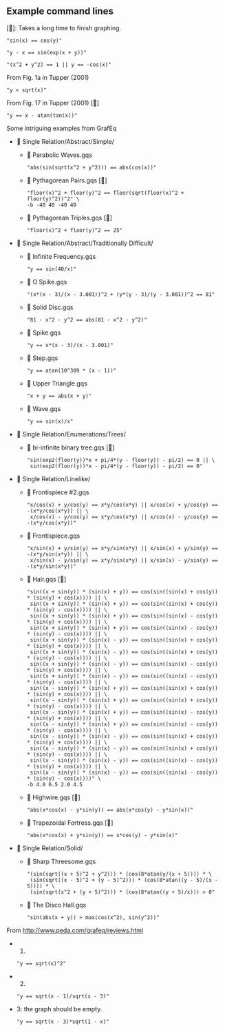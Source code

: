## Example command lines

[🐌]: Takes a long time to finish graphing.

```
"sin(x) == cos(y)"
```

```
"y - x == sin(exp(x + y))"
```

```
"(x^2 + y^2) == 1 || y == -cos(x)"
```

From Fig. 1a in Tupper (2001)

```
"y < sqrt(x)"
```

From Fig. 17 in Tupper (2001) [🐌]

```
"y == x - atan(tan(x))"
```

Some intriguing examples from GrafEq

- 📂 Single Relation/Abstract/Simple/
  - 📄 Parabolic Waves.gqs

    ```
    "abs(sin(sqrt(x^2 + y^2))) == abs(cos(x))"
    ```

  - 📄 Pythagorean Pairs.gqs [🐌]

    ```
    "floor(x)^2 + floor(y)^2 == floor(sqrt(floor(x)^2 + floor(y)^2))^2" \
    -b -40 40 -40 40
    ```

  - 📄 Pythagorean Triples.gqs [🐌]

    ```
    "floor(x)^2 + floor(y)^2 == 25"
    ```

- 📂 Single Relation/Abstract/Traditionally Difficult/
  - 📄 Infinite Frequency.gqs

    ```
    "y == sin(40/x)"
    ```

  - 📄 O Spike.gqs

    ```
    "(x*(x - 3)/(x - 3.001))^2 + (y*(y - 3)/(y - 3.001))^2 == 81"
    ```

  - 📄 Solid Disc.gqs

    ```
    "81 - x^2 - y^2 == abs(81 - x^2 - y^2)"
    ```

  - 📄 Spike.gqs

    ```
    "y == x*(x - 3)/(x - 3.001)"
    ```

  - 📄 Step.gqs
    
    ```
    "y == atan(10^309 * (x - 1))" 
    ```

  - 📄 Upper Triangle.gqs

    ```
    "x + y == abs(x + y)"
    ```

  - 📄 Wave.gqs

    ```
    "y == sin(x)/x"
    ```

- 📂 Single Relation/Enumerations/Trees/

  - 📄 bi-infinite binary tree.gqs [🐌]

    ```
    "sin(exp2(floor(y))*x + pi/4*(y - floor(y)) - pi/2) == 0 || \
     sin(exp2(floor(y))*x - pi/4*(y - floor(y)) - pi/2) == 0"
    ```

- 📂 Single Relation/Linelike/
  - 📄 Frontispiece #2.gqs

    ```
    "x/cos(x) + y/cos(y) == x*y/cos(x*y) || x/cos(x) + y/cos(y) == -(x*y/cos(x*y)) || \
     x/cos(x) - y/cos(y) == x*y/cos(x*y) || x/cos(x) - y/cos(y) == -(x*y/cos(x*y))"
    ```

  - 📄 Frontispiece.gqs

    ```
    "x/sin(x) + y/sin(y) == x*y/sin(x*y) || x/sin(x) + y/sin(y) == -(x*y/sin(x*y)) || \
     x/sin(x) - y/sin(y) == x*y/sin(x*y) || x/sin(x) - y/sin(y) == -(x*y/sin(x*y))"
    ```

  - 📄 Hair.gqs [🐌]

    ```
    "sin((x + sin(y)) * (sin(x) + y)) == cos(sin((sin(x) + cos(y)) * (sin(y) + cos(x)))) || \
     sin((x + sin(y)) * (sin(x) + y)) == cos(sin((sin(x) + cos(y)) * (sin(y) - cos(x)))) || \
     sin((x + sin(y)) * (sin(x) + y)) == cos(sin((sin(x) - cos(y)) * (sin(y) + cos(x)))) || \
     sin((x + sin(y)) * (sin(x) + y)) == cos(sin((sin(x) - cos(y)) * (sin(y) - cos(x)))) || \
     sin((x + sin(y)) * (sin(x) - y)) == cos(sin((sin(x) + cos(y)) * (sin(y) + cos(x)))) || \
     sin((x + sin(y)) * (sin(x) - y)) == cos(sin((sin(x) + cos(y)) * (sin(y) - cos(x)))) || \
     sin((x + sin(y)) * (sin(x) - y)) == cos(sin((sin(x) - cos(y)) * (sin(y) + cos(x)))) || \
     sin((x + sin(y)) * (sin(x) - y)) == cos(sin((sin(x) - cos(y)) * (sin(y) - cos(x)))) || \
     sin((x - sin(y)) * (sin(x) + y)) == cos(sin((sin(x) + cos(y)) * (sin(y) + cos(x)))) || \
     sin((x - sin(y)) * (sin(x) + y)) == cos(sin((sin(x) + cos(y)) * (sin(y) - cos(x)))) || \
     sin((x - sin(y)) * (sin(x) + y)) == cos(sin((sin(x) - cos(y)) * (sin(y) + cos(x)))) || \
     sin((x - sin(y)) * (sin(x) + y)) == cos(sin((sin(x) - cos(y)) * (sin(y) - cos(x)))) || \
     sin((x - sin(y)) * (sin(x) - y)) == cos(sin((sin(x) + cos(y)) * (sin(y) + cos(x)))) || \
     sin((x - sin(y)) * (sin(x) - y)) == cos(sin((sin(x) + cos(y)) * (sin(y) - cos(x)))) || \
     sin((x - sin(y)) * (sin(x) - y)) == cos(sin((sin(x) - cos(y)) * (sin(y) + cos(x)))) || \
     sin((x - sin(y)) * (sin(x) - y)) == cos(sin((sin(x) - cos(y)) * (sin(y) - cos(x))))" \
    -b 4.0 6.5 2.0 4.5
    ```

  - 📄 Highwire.gqs [🐌]

    ```
    "abs(x*cos(x) - y*sin(y)) == abs(x*cos(y) - y*sin(x))"
    ```

  - 📄 Trapezoidal Fortress.gqs [🐌]

    ```
    "abs(x*cos(x) + y*sin(y)) == x*cos(y) - y*sin(x)"
    ```

- 📂 Single Relation/Solid/

  - 📄 Sharp Threesome.gqs

    ```
    "(sin(sqrt((x + 5)^2 + y^2))) * (cos(8*atan(y/(x + 5)))) * \
     (sin(sqrt((x - 5)^2 + (y - 5)^2))) * (cos(8*atan((y - 5)/(x - 5)))) * \
     (sin(sqrt(x^2 + (y + 5)^2))) * (cos(8*atan((y + 5)/x))) > 0"
    ```

  - 📄 The Disco Hall.gqs

    ```
    "sin(abs(x + y)) > max(cos(x^2), sin(y^2))"
    ```

From http://www.peda.com/grafeq/reviews.html

- 1.

  ```
  "y == sqrt(x)^2"
  ```

- 2.

  ```
  "y == sqrt(x - 1)/sqrt(x - 3)"
  ```

- 3: the graph should be empty.

  ```
  "y == sqrt(x - 3)*sqrt(1 - x)"
  ```
